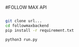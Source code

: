 #FOLLOW MAX API

```bash

git clone url...
cd followmaxbackend
pip install -r requirement.txt

python3 run.py 


```